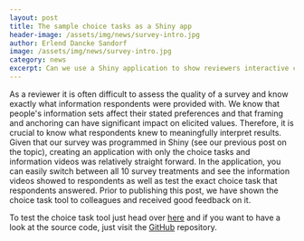 ```yaml
---
layout: post
title: The sample choice tasks as a Shiny app
header-image: /assets/img/news/survey-intro.jpg
author: Erlend Dancke Sandorf
image: /assets/img/news/survey-intro.jpg
category: news
excerpt: Can we use a Shiny application to show reviewers interactive choice tasks?
---
```

  
As a reviewer it is often difficult to assess the quality of a survey and know exactly what information respondents were provided with. We know that people's information sets affect their stated preferences and that framing and anchoring can have significant impact on elicited values. Therefore, it is crucial to know what respondents knew to meaningfully interpret results. Given that our survey was programmed in Shiny (see our previous post on the topic), creating an application with only the choice tasks and information videos was relatively straight forward. In the application, you can easily switch between all 10 survey treatments and see the information videos showed to respondents as well as test the exact choice task that respondents answered. Prior to publishing this post, we have shown the choice task tool to colleagues and received good feedback on it.

To test the choice task tool just head over [here](https://choice-tasks.inspire-project.info) and if you want to have a look at the source code, just visit the [GitHub](https://github.com/edsandorf/inspire-project-choice-tasks) repository.
